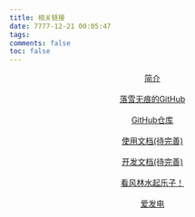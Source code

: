```yaml
---
title: 相关链接
date: 7777-12-21 00:05:47
tags:
comments: false
toc: false
---
```

<div class="icon-link" style="text-align: center;">
    <a target="_blank" rel="noopener" href="/Introduction">
        <i class="fa-solid fa-book fa-fw"></i>
        简介 
    </a>
</div>
<br>
<div class="icon-link" style="text-align: center;">
    <a target="_blank" rel="noopener" href="https://www.github.com/LxHTT">
        <i class="fa-brands fa-github fa-fw"></i>
        落雪无痕的GitHub 
    </a>
</div>
<br>
<div class="icon-link" style="text-align: center;">
    <a target="_blank" rel="noopener" href="https://www.github.com/MCSLTeam/MCSL2">
        <i class="fa-brands fa-github fa-fw"></i>
        GitHub仓库 
    </a>
</div>
<br>
<div class="icon-link" style="text-align: center;">
    <a target="_blank" rel="noopener" href="/MCSL2Guide">
        <i class="fa-solid fa-book fa-fw"></i>
        使用文档(待完善) 
    </a>
</div>
<br>
<div class="icon-link" style="text-align: center;">
    <a target="_blank" rel="noopener" href="/MCSL2DevGuide">
        <i class="fa-solid fa-book fa-fw"></i>
        开发文档(待完善) 
    </a>
</div>
<br>
<div class="icon-link" style="text-align: center;">
    <a target="_blank" rel="noopener" href="/flsq">
        <i class="fa-solid fa-face-laugh-squint fa-fw"></i>
        看风林水起乐子！ 
    </a>
</div>
<br>
<div class="icon-link" style="text-align: center;">
    <a target="_blank" rel="noopener" href="https://afdian.net/a/MCSLTeam">
        <i class="fa-solid fa-coins fa-fw"></i>
        爱发电 
    </a>
</div>
